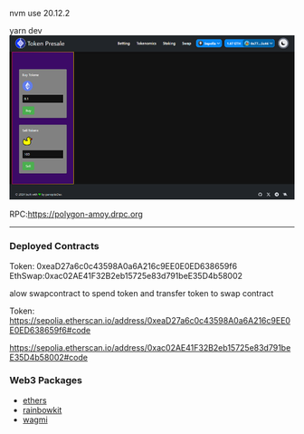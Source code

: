 nvm use 20.12.2

yarn dev
![Image description](./public/presalescreen.png)

RPC:https://polygon-amoy.drpc.org	


---


### Deployed Contracts
Token: 0xeaD27a6c0c43598A0a6A216c9EE0E0ED638659f6
EthSwap:0xac02AE41F32B2eb15725e83d791beE35D4b58002


alow swapcontract to spend token and transfer token to swap contract






Token: https://sepolia.etherscan.io/address/0xeaD27a6c0c43598A0a6A216c9EE0E0ED638659f6#code

https://sepolia.etherscan.io/address/0xac02AE41F32B2eb15725e83d791beE35D4b58002#code

### Web3 Packages

- [ethers](https://docs.ethers.org/v5/)
- [rainbowkit](https://www.rainbowkit.com)
- [wagmi](https://wagmi.sh)

